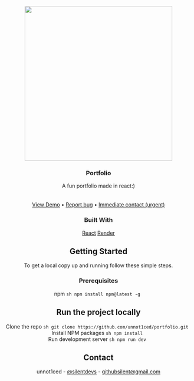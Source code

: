 <div align="center">
  <a href="[https://github.com/ShaanCoding/ReadME-Generator](https://github.com/unnot1ced/portfolio)">
<img src = "https://iili.io/3cGq3VS.md.jpg" width="400px"; height="420px";>
  </a>
  
  <h3 align="center">Portfolio</h3>
  
  <p align="center">
    A fun portfolio made in react:)
    <br/>
    <br/>
    <br/>
    <a href="https://portfolio-xvo2.onrender.com">View Demo</a> • 
    <a href="mailto:githubsilent@gmail.com">Report bug</a> • 
    <a href="mailto:githubsilent@gmail.com">Immediate contact (urgent)</a>
  </p>
</div>

<div align="center">

  ### Built With
  
[React](https://reactjs.org)
[Render](https://render.com/)

  ## Getting Started
  
  To get a local copy up and running follow these simple steps.

  ### Prerequisites
  
npm
    ```sh
    npm install npm@latest -g
    ```
    
  ## Run the project locally
  
   Clone the repo
     ```sh
     git clone https://github.com/unnot1ced/portfolio.git
     ``` <br>
   Install NPM packages
     ```sh
     npm install
     ``` <br>
   Run development server
     ```sh
     npm run dev
     ``` <br>
       
  ## Contact
  
  unnot1ced - [@silentdevs](https://twitter.com/silentdevs) - githubsilent@gmail.com
</div>
